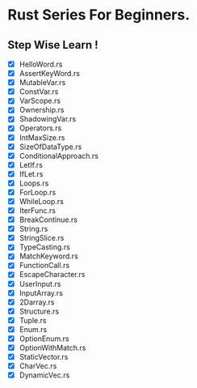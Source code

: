 # Rust Series For Beginners.

## Step Wise Learn !

- [x] HelloWord.rs
- [x] AssertKeyWord.rs
- [x] MutableVar.rs
- [x] ConstVar.rs
- [x] VarScope.rs
- [x] Ownership.rs
- [x] ShadowingVar.rs
- [x] Operators.rs
- [x] IntMaxSize.rs
- [x] SizeOfDataType.rs
- [x] ConditionalApproach.rs
- [x] LetIf.rs
- [x] IfLet.rs
- [x] Loops.rs
- [x] ForLoop.rs
- [x] WhileLoop.rs
- [x] IterFunc.rs
- [x] BreakContinue.rs
- [x] String.rs
- [x] StringSlice.rs
- [x] TypeCasting.rs
- [x] MatchKeyword.rs
- [x] FunctionCall.rs
- [x] EscapeCharacter.rs
- [x] UserInput.rs
- [x] InputArray.rs
- [x] 2Darray.rs
- [x] Structure.rs
- [x] Tuple.rs
- [x] Enum.rs
- [x] OptionEnum.rs
- [x] OptionWithMatch.rs
- [x] StaticVector.rs
- [x] CharVec.rs
- [x] DynamicVec.rs
